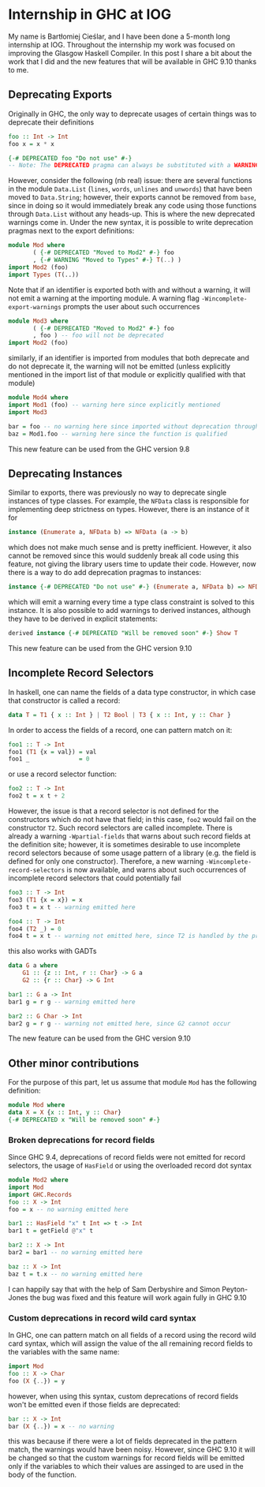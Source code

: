 # Internship in GHC at IOG

My name is Bartłomiej Cieślar, and I have been done a 5-month long
internship at IOG. Throughout the internship my work was focused on improving
the Glasgow Haskell Compiler. In this post I share a bit about the work that I
did and the new features that will be available in GHC 9.10 thanks to me.

## Deprecating Exports

Originally in GHC, the only way to deprecate usages of certain things was to
deprecate their definitions

```haskell
foo :: Int -> Int
foo x = x * x

{-# DEPRECATED foo "Do not use" #-}
-- Note: The DEPRECATED pragma can always be substituted with a WARNING pragma
```

However, consider the following (nb real) issue: there are several functions in
the module `Data.List` (`lines`, `words`, `unlines` and `unwords`) that have
been moved to `Data.String`; however, their exports cannot be removed from
`base`, since in doing so it would immediately break any code using those
functions through `Data.List` without any heads-up. This is where the new
deprecated warnings come in. Under the new syntax, it is possible to write
deprecation pragmas next to the export definitions:

```haskell
module Mod where
       ( {-# DEPRECATED "Moved to Mod2" #-} foo
       , {-# WARNING "Moved to Types" #-} T(..) )
import Mod2 (foo)
import Types (T(..))
```

Note that if an identifier is exported both with and without a warning, it will
not emit a warning at the importing module. A warning flag
`-Wincomplete-export-warnings` prompts the user about such occurrences

```haskell
module Mod3 where
       ( {-# DEPRECATED "Moved to Mod2" #-} foo
       , foo ) -- foo will not be deprecated
import Mod2 (foo)
```

similarly, if an identifier is imported from modules that both deprecate and do
not deprecate it, the warning will not be emitted (unless explicitly mentioned in
the import list of that module or explicitly qualified with that module)

```haskell
module Mod4 where
import Mod1 (foo) -- warning here since explicitly mentioned
import Mod3

bar = foo -- no warning here since imported without deprecation through Mod3
baz = Mod1.foo -- warning here since the function is qualified
```

This new feature can be used from the GHC version 9.8

## Deprecating Instances

Similar to exports, there was previously no way to deprecate single instances
of type classes. For example, the `NFData` class is responsible for implementing
deep strictness on types. However, there is an instance of it for

```haskell
instance (Enumerate a, NFData b) => NFData (a -> b)
```

which does not make much sense and is pretty inefficient. However, it also
cannot be removed since this would suddenly break all code using this feature,
not giving the library users time to update their code. However, now there is a
way to do add deprecation pragmas to instances:

```haskell
instance {-# DEPRECATED "Do not use" #-} (Enumerate a, NFData b) => NFData (a -> b)
```

which will emit a warning every time a type class constraint is solved to this
instance. It is also possible to add warnings to derived instances, although
they have to be derived in explicit statements:

```haskell
derived instance {-# DEPRECATED "Will be removed soon" #-} Show T
```

This new feature can be used from the GHC version 9.10

## Incomplete Record Selectors

In haskell, one can name the fields of a data type constructor, in which case
that constructor is called a record:

```haskell
data T = T1 { x :: Int } | T2 Bool | T3 { x :: Int, y :: Char }
```

In order to access the fields of a record, one can pattern match on it:

```haskell
foo1 :: T -> Int
foo1 (T1 {x = val}) = val
foo1 _              = 0
```

or use a record selector function:

```haskell
foo2 :: T -> Int
foo2 t = x t + 2
```

However, the issue is that a record selector is not defined for the constructors
which do not have that field; in this case, `foo2` would fail on the constructor
`T2`. Such record selectors are called incomplete. There is already a warning
`-Wpartial-fields` that warns about such record fields at the definition site;
however, it is sometimes desirable to use incomplete record selectors because of
some usage pattern of a library (e.g. the field is defined for only one
constructor). Therefore, a new warning `-Wincomplete-record-selectors` is now
available, and warns about such occurrences of incomplete record selectors that
could potentially fail

```haskell
foo3 :: T -> Int
foo3 (T1 {x = x}) = x
foo3 t = x t -- warning emitted here

foo4 :: T -> Int
foo4 (T2 _) = 0
foo4 t = x t -- warning not emitted here, since T2 is handled by the previous case
```

this also works with GADTs

```haskell
data G a where
    G1 :: {z :: Int, r :: Char} -> G a
    G2 :: {r :: Char} -> G Int

bar1 :: G a -> Int
bar1 g = r g -- warning emitted here

bar2 :: G Char -> Int
bar2 g = r g -- warning not emitted here, since G2 cannot occur
```

The new feature can be used from the GHC version 9.10

## Other minor contributions

For the purpose of this part, let us assume that module `Mod` has the following definition:

```haskell
module Mod where
data X = X {x :: Int, y :: Char}
{-# DEPRECATED x "Will be removed soon" #-}
```

### Broken deprecations for record fields

Since GHC 9.4, deprecations of record fields were not emitted for record
selectors, the usage of `HasField` or using the overloaded record dot syntax

```haskell
module Mod2 where
import Mod
import GHC.Records
foo :: X -> Int
foo = x -- no warning emitted here

bar1 :: HasField "x" t Int => t -> Int
bar1 t = getField @"x" t

bar2 :: X -> Int
bar2 = bar1 -- no warning emitted here

baz :: X -> Int
baz t = t.x -- no warning emitted here
```

I can happily say that with the help of Sam Derbyshire and Simon Peyton-Jones
the bug was fixed and this feature will work again fully in GHC 9.10

### Custom deprecations in record wild card syntax

In GHC, one can pattern match on all fields of a record using the record wild
card syntax, which will assign the value of the all remaining record fields to
the variables with the same name:

```haskell
import Mod
foo :: X -> Char
foo (X {..}) = y
```

however, when using this syntax, custom deprecations of record fields won't be
emitted even if those fields are deprecated:

```haskell
bar :: X -> Int
bar (X {..}) = x -- no warning
```

this was because if there were a lot of fields deprecated in the pattern match,
the warnings would have been noisy. However, since GHC 9.10 it will be changed
so that the custom warnings for record fields will be emitted only if the
variables to which their values are assinged to are used in the body of the
function.
